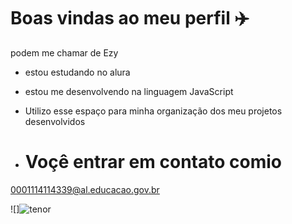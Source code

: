 # Boas vindas ao meu perfil ✈️

podem me chamar de Ezy
- estou estudando no alura
- estou me desenvolvendo na linguagem JavaScript
- Utilizo esse espaço para minha organização dos meu projetos desenvolvidos

- # Voçê entrar em contato comio

0001114114339@al.educacao.gov.br

![]![tenor](https://github.com/user-attachments/assets/7ca1380b-5148-4ff0-9a41-2fe676e72ab3)
